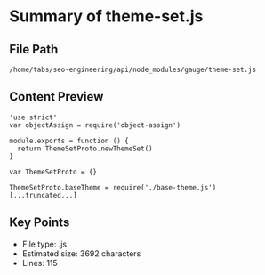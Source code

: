 # Summary of theme-set.js
  
## File Path
`/home/tabs/seo-engineering/api/node_modules/gauge/theme-set.js`

## Content Preview
```
'use strict'
var objectAssign = require('object-assign')

module.exports = function () {
  return ThemeSetProto.newThemeSet()
}

var ThemeSetProto = {}

ThemeSetProto.baseTheme = require('./base-theme.js')
[...truncated...]
```

## Key Points
- File type: .js
- Estimated size: 3692 characters
- Lines: 115
